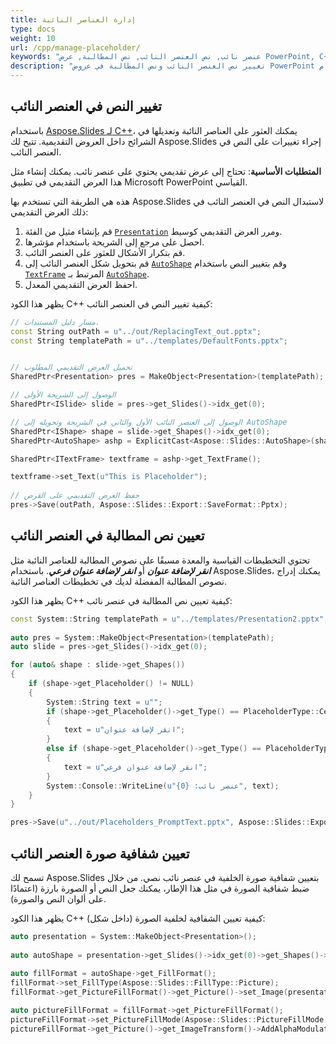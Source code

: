 ```yaml
---
title: إدارة العناصر النائبة
type: docs
weight: 10
url: /cpp/manage-placeholder/
keywords: "عنصر نائب, نص العنصر النائب, نص المطالبة, عرض PowerPoint, C++, CPP, Aspose.Slides لـ C++"
description: "تغيير نص العنصر النائب ونص المطالبة في عروض PowerPoint باستخدام C++"
---
```


## **تغيير النص في العنصر النائب**
باستخدام [Aspose.Slides لـ C++](/slides/cpp/)، يمكنك العثور على العناصر النائبة وتعديلها في الشرائح داخل العروض التقديمية. تتيح لك Aspose.Slides إجراء تغييرات على النص في العنصر النائب.

**المتطلبات الأساسية**: تحتاج إلى عرض تقديمي يحتوي على عنصر نائب. يمكنك إنشاء مثل هذا العرض التقديمي في تطبيق Microsoft PowerPoint القياسي.

هذه هي الطريقة التي تستخدم بها Aspose.Slides لاستبدال النص في العنصر النائب في ذلك العرض التقديمي:

1. قم بإنشاء مثيل من الفئة [`Presentation`](https://reference.aspose.com/slides/cpp/class/aspose.slides.presentation/) ومرر العرض التقديمي كوسيط.
2. احصل على مرجع إلى الشريحة باستخدام مؤشرها.
3. قم بتكرار الأشكال للعثور على العنصر النائب.
4. قم بتحويل شكل العنصر النائب إلى [`AutoShape`](https://reference.aspose.com/slides/cpp/class/aspose.slides.auto_shape/) وقم بتغيير النص باستخدام [`TextFrame`](https://reference.aspose.com/slides/cpp/class/aspose.slides.text_frame/) المرتبط بـ [`AutoShape`](https://reference.aspose.com/slides/cpp/class/aspose.slides.auto_shape/).
5. احفظ العرض التقديمي المعدل.

يظهر هذا الكود C++ كيفية تغيير النص في العنصر النائب:

```c++
// مسار دليل المستندات.
const String outPath = u"../out/ReplacingText_out.pptx";
const String templatePath = u"../templates/DefaultFonts.pptx";


// تحميل العرض التقديمي المطلوب
SharedPtr<Presentation> pres = MakeObject<Presentation>(templatePath);

// الوصول إلى الشريحة الأولى
SharedPtr<ISlide> slide = pres->get_Slides()->idx_get(0);

// الوصول إلى العنصر النائب الأول والثاني في الشريحة وتحويله إلى AutoShape
SharedPtr<IShape> shape = slide->get_Shapes()->idx_get(0);
SharedPtr<AutoShape> ashp = ExplicitCast<Aspose::Slides::AutoShape>(shape);

SharedPtr<ITextFrame> textframe = ashp->get_TextFrame();

textframe->set_Text(u"This is Placeholder");
	
// حفظ العرض التقديمي على القرص
pres->Save(outPath, Aspose::Slides::Export::SaveFormat::Pptx);
```

## **تعيين نص المطالبة في العنصر النائب**
تحتوي التخطيطات القياسية والمعدة مسبقًا على نصوص المطالبة للعناصر النائبة مثل ***انقر لإضافة عنوان*** أو ***انقر لإضافة عنوان فرعي***. باستخدام Aspose.Slides، يمكنك إدراج نصوص المطالبة المفضلة لديك في تخطيطات العناصر النائبة.

يظهر هذا الكود C++ كيفية تعيين نص المطالبة في عنصر نائب:

```c++
const System::String templatePath = u"../templates/Presentation2.pptx";
    
auto pres = System::MakeObject<Presentation>(templatePath);
auto slide = pres->get_Slides()->idx_get(0);

for (auto& shape : slide->get_Shapes())
{
    if (shape->get_Placeholder() != NULL)
    {
        System::String text = u"";
        if (shape->get_Placeholder()->get_Type() == PlaceholderType::CenteredTitle) // عندما لا يوجد نص فيه، تعرض PowerPoint "انقر لإضافة عنوان". 
        {
            text = u"انقر لإضافة عنوان";
        }
        else if (shape->get_Placeholder()->get_Type() == PlaceholderType::Subtitle) // يقوم بنفس الشيء للعنوان الفرعي.
        {
            text = u"انقر لإضافة عنوان فرعي";
        }
        System::Console::WriteLine(u"عنصر نائب: {0}", text);
    }
}

pres->Save(u"../out/Placeholders_PromptText.pptx", Aspose::Slides::Export::SaveFormat::Pptx);
```

## **تعيين شفافية صورة العنصر النائب**

تسمح لك Aspose.Slides بتعيين شفافية صورة الخلفية في عنصر نائب نصي. من خلال ضبط شفافية الصورة في مثل هذا الإطار، يمكنك جعل النص أو الصورة بارزة (اعتمادًا على ألوان النص والصورة).

يظهر هذا الكود C++ كيفية تعيين الشفافية لخلفية الصورة (داخل شكل):

```c++
auto presentation = System::MakeObject<Presentation>();
    
auto autoShape = presentation->get_Slides()->idx_get(0)->get_Shapes()->AddAutoShape(Aspose::Slides::ShapeType::Rectangle, 10.0f, 10.0f, 100.0f, 100.0f);
    
auto fillFormat = autoShape->get_FillFormat();
fillFormat->set_FillType(Aspose::Slides::FillType::Picture);
fillFormat->get_PictureFillFormat()->get_Picture()->set_Image(presentation->get_Images()->AddImage(System::IO::File::ReadAllBytes(u"image.png")));

auto pictureFillFormat = fillFormat->get_PictureFillFormat();
pictureFillFormat->set_PictureFillMode(Aspose::Slides::PictureFillMode::Stretch);
pictureFillFormat->get_Picture()->get_ImageTransform()->AddAlphaModulateFixedEffect(75.0f);
```